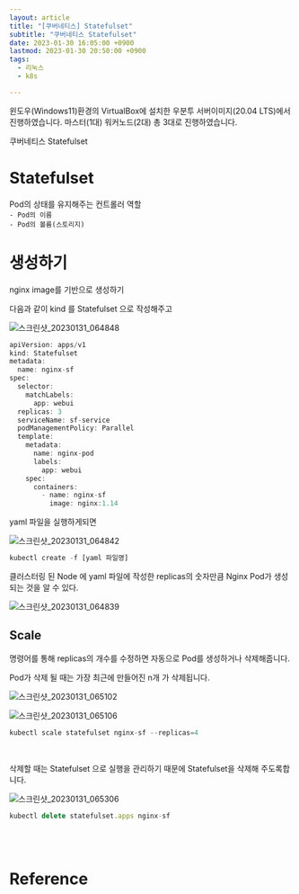 ```yaml
---
layout: article
title: "[쿠버네티스] Statefulset"
subtitle: "쿠버네티스 Statefulset"
date: 2023-01-30 16:05:00 +0900
lastmod: 2023-01-30 20:50:00 +0900
tags: 
  - 리눅스
  - k8s

---
```


<!--more-->  
윈도우(Windows11)환경의 VirtualBox에 설치한 우분투 서버이미지(20.04 LTS)에서 진행하였습니다. 마스터(1대) 워커노드(2대) 총 3대로 진행하였습니다.<br/>


쿠버네티스 Statefulset<br/>

# Statefulset

Pod의 상태를 유지해주는 컨트롤러 역할<br/>
`- Pod의 이름`<br/>
`- Pod의 볼륨(스토리지)`

# 생성하기

nginx image를 기반으로 생성하기<br/>

다음과 같이 kind 를 Statefulset 으로 작성해주고 

![스크린샷_20230131_064848](https://user-images.githubusercontent.com/99805929/216479629-8c0e95f7-6474-4505-9ffa-432b1092ada6.png)<br/>

```javascript
apiVersion: apps/v1
kind: Statefulset
metadata:
  name: nginx-sf
spec:
  selector:
    matchLabels:
      app: webui
  replicas: 3
  serviceName: sf-service
  podManagementPolicy: Parallel
  template:
    metadata:
      name: nginx-pod
      labels:
        app: webui
    spec:
      containers:
        - name: nginx-sf
          image: nginx:1.14
```

yaml 파일을 실행하게되면 <br/>

![스크린샷_20230131_064842](https://user-images.githubusercontent.com/99805929/216479973-15227f25-25d2-46bd-9f84-1ff3c83966f4.png)<br/>

```javascript
kubectl create -f [yaml 파일명]
```

클러스터링 된 Node 에 yaml 파일에 작성한 replicas의 숫자만큼 Nginx Pod가 생성되는 것을 알 수 있다. <br/>

![스크린샷_20230131_064839](https://user-images.githubusercontent.com/99805929/216480151-da4b01a9-07be-4252-86e9-41e8f0309338.png)<br/>

## Scale

명령어를 통해 replicas의 개수를 수정하면 자동으로 Pod를 생성하거나 삭제해줍니다.<br/>

Pod가 삭제 될 때는 가장 최근에 만들어진 n개 가 삭제됩니다.<br/>

![스크린샷_20230131_065102](https://user-images.githubusercontent.com/99805929/216480735-86e91c0e-5769-4402-a767-8faacb63f3a8.png)<br/>

![스크린샷_20230131_065106](https://user-images.githubusercontent.com/99805929/216480951-262e16cc-a5b7-4ad4-b413-63387f1df6aa.png)<br/>

```javascript
kubectl scale statefulset nginx-sf --replicas=4
```
<br/>

삭제할 때는 Statefulset 으로 실행을 관리하기 때문에 Statefulset을 삭제해 주도록합니다.<br/>

![스크린샷_20230131_065306](https://user-images.githubusercontent.com/99805929/216481223-71e4a0cb-4592-4787-8761-cd3a1877dc3a.png)

```javascript
kubectl delete statefulset.apps nginx-sf
```

<br/>
<br/>

# Reference

